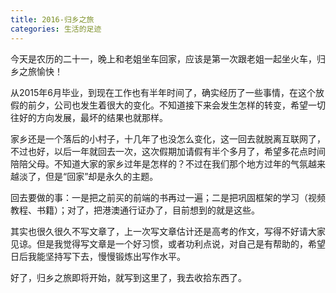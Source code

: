 ```yaml
---
title: 2016-归乡之旅
categories: 生活的足迹
---
```


今天是农历的二十一，晚上和老姐坐车回家，应该是第一次跟老姐一起坐火车，归乡之旅愉快！

从2015年6月毕业，到现在工作也有半年时间了，确实经历了一些事情，在这个放假的前夕，公司也发生着很大的变化。不知道接下来会发生怎样的转变，希望一切往好的方向发展，最坏的结果也就那样。
<!-- more -->
家乡还是一个落后的小村子，十几年了也没怎么变化，这一回去就脱离互联网了，不过也好，以后一年就回去一次，这次假期加请假有半个多月了，希望多花点时间陪陪父母。不知道大家的家乡过年是怎样的？不过在我们那个地方过年的气氛越来越淡了，但是“回家”却是永久的主题。

回去要做的事：一是把之前买的前端的书再过一遍；二是把巩固框架的学习（视频教程、书籍）；对了，把港澳通行证办了，目前想到的就是这些。

其实也很久很久不写文章了，上一次写文章估计还是高考的作文，写得不好请大家见谅。但是我觉得写文章是一个好习惯，或者功利点说，对自己是有帮助的，希望日后我能坚持写下去，慢慢锻炼出写作水平。

好了，归乡之旅即将开始，就写到这里了，我去收拾东西了。
